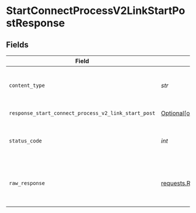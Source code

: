 # StartConnectProcessV2LinkStartPostResponse


## Fields

| Field                                                                                                                                                                                                        | Type                                                                                                                                                                                                         | Required                                                                                                                                                                                                     | Description                                                                                                                                                                                                  |
| ------------------------------------------------------------------------------------------------------------------------------------------------------------------------------------------------------------ | ------------------------------------------------------------------------------------------------------------------------------------------------------------------------------------------------------------ | ------------------------------------------------------------------------------------------------------------------------------------------------------------------------------------------------------------ | ------------------------------------------------------------------------------------------------------------------------------------------------------------------------------------------------------------ |
| `content_type`                                                                                                                                                                                               | *str*                                                                                                                                                                                                        | :heavy_check_mark:                                                                                                                                                                                           | HTTP response content type for this operation                                                                                                                                                                |
| `response_start_connect_process_v2_link_start_post`                                                                                                                                                          | [Optional[operations.StartConnectProcessV2LinkStartPostResponseStartConnectProcessV2LinkStartPost]](../../models/operations/startconnectprocessv2linkstartpostresponsestartconnectprocessv2linkstartpost.md) | :heavy_minus_sign:                                                                                                                                                                                           | Successful Response                                                                                                                                                                                          |
| `status_code`                                                                                                                                                                                                | *int*                                                                                                                                                                                                        | :heavy_check_mark:                                                                                                                                                                                           | HTTP response status code for this operation                                                                                                                                                                 |
| `raw_response`                                                                                                                                                                                               | [requests.Response](https://requests.readthedocs.io/en/latest/api/#requests.Response)                                                                                                                        | :heavy_minus_sign:                                                                                                                                                                                           | Raw HTTP response; suitable for custom response parsing                                                                                                                                                      |
